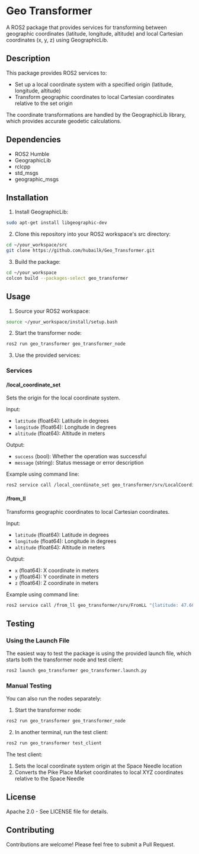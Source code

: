 # Geo Transformer

A ROS2 package that provides services for transforming between geographic coordinates (latitude, longitude, altitude) and local Cartesian coordinates (x, y, z) using GeographicLib.

## Description

This package provides ROS2 services to:
- Set up a local coordinate system with a specified origin (latitude, longitude, altitude)
- Transform geographic coordinates to local Cartesian coordinates relative to the set origin

The coordinate transformations are handled by the GeographicLib library, which provides accurate geodetic calculations.

## Dependencies

- ROS2 Humble
- GeographicLib
- rclcpp
- std_msgs
- geographic_msgs

## Installation

1. Install GeographicLib:
```bash
sudo apt-get install libgeographic-dev
```

2. Clone this repository into your ROS2 workspace's src directory:
```bash
cd ~/your_workspace/src
git clone https://github.com/hubailk/Geo_Transformer.git
```

3. Build the package:
```bash
cd ~/your_workspace
colcon build --packages-select geo_transformer
```

## Usage

1. Source your ROS2 workspace:
```bash
source ~/your_workspace/install/setup.bash
```

2. Start the transformer node:
```bash
ros2 run geo_transformer geo_transformer_node
```

3. Use the provided services:

### Services

#### /local_coordinate_set
Sets the origin for the local coordinate system.

Input:
- `latitude` (float64): Latitude in degrees
- `longitude` (float64): Longitude in degrees
- `altitude` (float64): Altitude in meters

Output:
- `success` (bool): Whether the operation was successful
- `message` (string): Status message or error description

Example using command line:
```bash
ros2 service call /local_coordinate_set geo_transformer/srv/LocalCoordinateSet "{latitude: 47.6205, longitude: -122.3493, altitude: 158.5}"
```

#### /from_ll
Transforms geographic coordinates to local Cartesian coordinates.

Input:
- `latitude` (float64): Latitude in degrees
- `longitude` (float64): Longitude in degrees
- `altitude` (float64): Altitude in meters

Output:
- `x` (float64): X coordinate in meters
- `y` (float64): Y coordinate in meters
- `z` (float64): Z coordinate in meters

Example using command line:
```bash
ros2 service call /from_ll geo_transformer/srv/FromLL "{latitude: 47.6097, longitude: -122.3422, altitude: 27.0}"
```

## Testing

### Using the Launch File

The easiest way to test the package is using the provided launch file, which starts both the transformer node and test client:

```bash
ros2 launch geo_transformer geo_transformer.launch.py
```

### Manual Testing

You can also run the nodes separately:

1. Start the transformer node:
```bash
ros2 run geo_transformer geo_transformer_node
```

2. In another terminal, run the test client:
```bash
ros2 run geo_transformer test_client
```

The test client:
1. Sets the local coordinate system origin at the Space Needle location
2. Converts the Pike Place Market coordinates to local XYZ coordinates relative to the Space Needle

## License

Apache 2.0 - See LICENSE file for details.

## Contributing

Contributions are welcome! Please feel free to submit a Pull Request.
